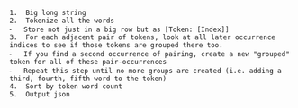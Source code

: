 	1.	Big long string
	2.	Tokenize all the words
	⁃	Store not just in a big row but as [Token: [Index]]
	3.	For each adjacent pair of tokens, look at all later occurrence indices to see if those tokens are grouped there too.
	⁃	If you find a second occurrence of pairing, create a new "grouped" token for all of these pair-occurrences
	⁃	Repeat this step until no more groups are created (i.e. adding a third, fourth, fifth word to the token)
	4.	Sort by token word count
	5.	Output json
